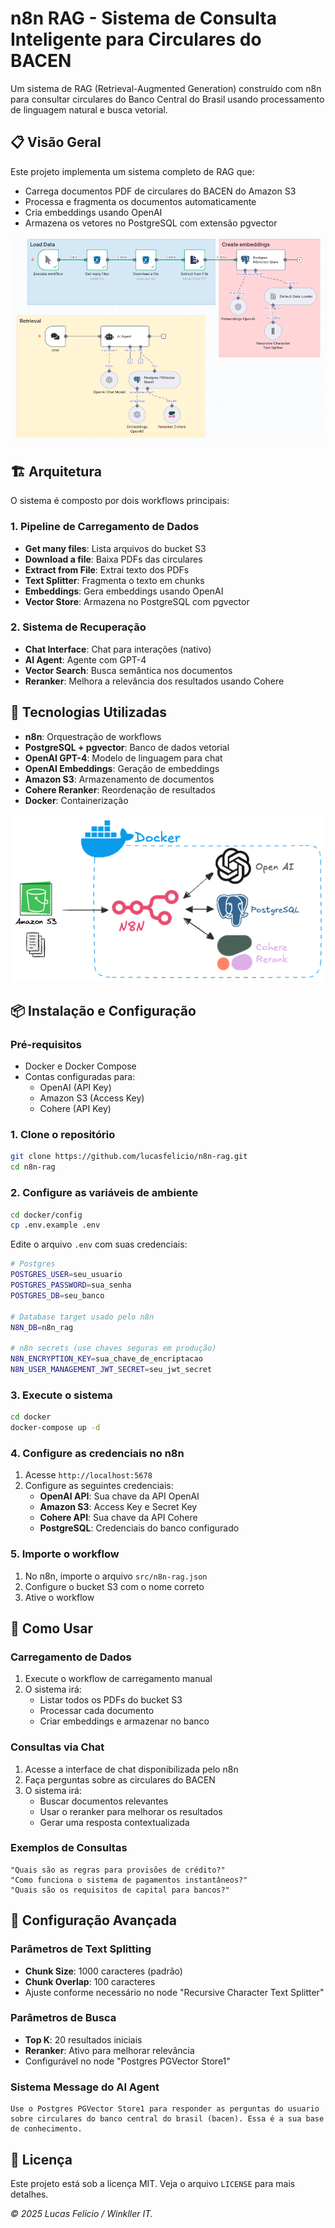 # n8n RAG - Sistema de Consulta Inteligente para Circulares do BACEN

Um sistema de RAG (Retrieval-Augmented Generation) construído com n8n para consultar circulares do Banco Central do Brasil usando processamento de linguagem natural e busca vetorial.

## 📋 Visão Geral

Este projeto implementa um sistema completo de RAG que:
- Carrega documentos PDF de circulares do BACEN do Amazon S3
- Processa e fragmenta os documentos automaticamente
- Cria embeddings usando OpenAI
- Armazena os vetores no PostgreSQL com extensão pgvector

![img](assets/n8n-rag.png)

## 🏗️ Arquitetura

O sistema é composto por dois workflows principais:

### 1. Pipeline de Carregamento de Dados
- **Get many files**: Lista arquivos do bucket S3
- **Download a file**: Baixa PDFs das circulares
- **Extract from File**: Extrai texto dos PDFs
- **Text Splitter**: Fragmenta o texto em chunks
- **Embeddings**: Gera embeddings usando OpenAI
- **Vector Store**: Armazena no PostgreSQL com pgvector

### 2. Sistema de Recuperação
- **Chat Interface**: Chat para interações (nativo)
- **AI Agent**: Agente com GPT-4
- **Vector Search**: Busca semântica nos documentos
- **Reranker**: Melhora a relevância dos resultados usando Cohere

## 🚀 Tecnologias Utilizadas

- **n8n**: Orquestração de workflows
- **PostgreSQL + pgvector**: Banco de dados vetorial
- **OpenAI GPT-4**: Modelo de linguagem para chat
- **OpenAI Embeddings**: Geração de embeddings
- **Amazon S3**: Armazenamento de documentos
- **Cohere Reranker**: Reordenação de resultados
- **Docker**: Containerização

![img](assets/n8n-rag-arch.png)

## 📦 Instalação e Configuração

### Pré-requisitos

- Docker e Docker Compose
- Contas configuradas para:
  - OpenAI (API Key)
  - Amazon S3 (Access Key)
  - Cohere (API Key)

### 1. Clone o repositório

```bash
git clone https://github.com/lucasfelicio/n8n-rag.git
cd n8n-rag
```

### 2. Configure as variáveis de ambiente

```bash
cd docker/config
cp .env.example .env
```

Edite o arquivo `.env` com suas credenciais:

```bash
# Postgres
POSTGRES_USER=seu_usuario
POSTGRES_PASSWORD=sua_senha
POSTGRES_DB=seu_banco

# Database target usado pelo n8n
N8N_DB=n8n_rag

# n8n secrets (use chaves seguras em produção)
N8N_ENCRYPTION_KEY=sua_chave_de_encriptacao
N8N_USER_MANAGEMENT_JWT_SECRET=seu_jwt_secret
```

### 3. Execute o sistema

```bash
cd docker
docker-compose up -d
```

### 4. Configure as credenciais no n8n

1. Acesse `http://localhost:5678`
2. Configure as seguintes credenciais:
   - **OpenAI API**: Sua chave da API OpenAI
   - **Amazon S3**: Access Key e Secret Key
   - **Cohere API**: Sua chave da API Cohere
   - **PostgreSQL**: Credenciais do banco configurado

### 5. Importe o workflow

1. No n8n, importe o arquivo `src/n8n-rag.json`
2. Configure o bucket S3 com o nome correto
3. Ative o workflow

## 🎯 Como Usar

### Carregamento de Dados

1. Execute o workflow de carregamento manual
2. O sistema irá:
   - Listar todos os PDFs do bucket S3
   - Processar cada documento
   - Criar embeddings e armazenar no banco

### Consultas via Chat

1. Acesse a interface de chat disponibilizada pelo n8n
2. Faça perguntas sobre as circulares do BACEN
3. O sistema irá:
   - Buscar documentos relevantes
   - Usar o reranker para melhorar os resultados
   - Gerar uma resposta contextualizada

### Exemplos de Consultas

```
"Quais são as regras para provisões de crédito?"
"Como funciona o sistema de pagamentos instantâneos?"
"Quais são os requisitos de capital para bancos?"
```

## 🔧 Configuração Avançada

### Parâmetros de Text Splitting

- **Chunk Size**: 1000 caracteres (padrão)
- **Chunk Overlap**: 100 caracteres
- Ajuste conforme necessário no node "Recursive Character Text Splitter"

### Parâmetros de Busca

- **Top K**: 20 resultados iniciais
- **Reranker**: Ativo para melhorar relevância
- Configurável no node "Postgres PGVector Store1"

### Sistema Message do AI Agent

```
Use o Postgres PGVector Store1 para responder as perguntas do usuario sobre circulares do banco central do brasil (bacen). Essa é a sua base de conhecimento.
```

## 📝 Licença

Este projeto está sob a licença MIT. Veja o arquivo `LICENSE` para mais detalhes.

*© 2025 Lucas Felício / Winkller IT.*
